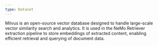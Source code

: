 ```yaml
---
type: Dataset
---
```


Milvus is an open-source vector database designed to handle large-scale vector similarity search and analytics. It is used in the NeMo Retriever extraction pipeline to store embeddings of extracted content, enabling efficient retrieval and querying of document data.